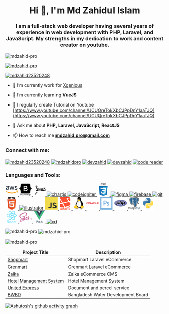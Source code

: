 <h1 align="center">Hi 👋, I'm Md Zahidul Islam</h1>
<h3 align="center">I am a full-stack web developer having several years of experience in web development with PHP, Laravel, and JavaScript. My strengths in my dedication to work and content creator on youtube.</h3>

<p align="left"> <img src="https://komarev.com/ghpvc/?username=mdzahid-pro&label=Profile%20views&color=0e75b6&style=flat" alt="mdzahid-pro" /> </p>

<p align="left"> <a href="https://github.com/ryo-ma/github-profile-trophy"><img src="https://github-profile-trophy.vercel.app/?username=mdzahid-pro" alt="mdzahid-pro" /></a> </p>

<p align="left"> <a href="https://twitter.com/mdzahid23520248" target="blank"><img src="https://img.shields.io/twitter/follow/mdzahid23520248?logo=twitter&style=for-the-badge" alt="mdzahid23520248" /></a> </p>

- 🔭 I’m currently work for [Xgenious](https://xgenious.com)

- 🌱 I’m currently learning **VueJS**

- 📝 I regularly create Tutorial on Youtube [https://www.youtube.com/channel/UCUQreTokXbCJPpDnY1aaTJQ](https://www.youtube.com/channel/UCUQreTokXbCJPpDnY1aaTJQ)

- 💬 Ask me about **PHP, Laravel, JavaScript, ReactJS**

- 📫 How to reach me **mdzahid.pro@gmail.com**

<h3 align="left">Connect with me:</h3>
<p align="left">
<a href="https://twitter.com/mdzahid23520248" target="blank"><img align="center" src="https://raw.githubusercontent.com/rahuldkjain/github-profile-readme-generator/master/src/images/icons/Social/twitter.svg" alt="mdzahid23520248" height="30" width="40" /></a>
<a href="https://linkedin.com/in/mdzahidpro" target="blank"><img align="center" src="https://raw.githubusercontent.com/rahuldkjain/github-profile-readme-generator/master/src/images/icons/Social/linked-in-alt.svg" alt="mdzahidpro" height="30" width="40" /></a>
<a href="https://fb.com/devzahid" target="blank"><img align="center" src="https://raw.githubusercontent.com/rahuldkjain/github-profile-readme-generator/master/src/images/icons/Social/facebook.svg" alt="devzahid" height="30" width="40" /></a>
<a href="https://instagram.com/devzahid" target="blank"><img align="center" src="https://raw.githubusercontent.com/rahuldkjain/github-profile-readme-generator/master/src/images/icons/Social/instagram.svg" alt="devzahid" height="30" width="40" /></a>
<a href="https://www.youtube.com/c/code reader" target="blank"><img align="center" src="https://raw.githubusercontent.com/rahuldkjain/github-profile-readme-generator/master/src/images/icons/Social/youtube.svg" alt="code reader" height="30" width="40" /></a>
</p>

<h3 align="left">Languages and Tools:</h3>
<p align="left"> <a href="https://aws.amazon.com" target="_blank" rel="noreferrer"> <img src="https://raw.githubusercontent.com/devicons/devicon/master/icons/amazonwebservices/amazonwebservices-original-wordmark.svg" alt="aws" width="40" height="40"/> </a> <a href="https://getbootstrap.com" target="_blank" rel="noreferrer"> <img src="https://raw.githubusercontent.com/devicons/devicon/master/icons/bootstrap/bootstrap-plain-wordmark.svg" alt="bootstrap" width="40" height="40"/> </a> <a href="https://canvasjs.com" target="_blank" rel="noreferrer"> <img src="https://raw.githubusercontent.com/Hardik0307/Hardik0307/master/assets/canvasjs-charts.svg" alt="canvasjs" width="40" height="40"/> </a> <a href="https://www.chartjs.org" target="_blank" rel="noreferrer"> <img src="https://www.chartjs.org/media/logo-title.svg" alt="chartjs" width="40" height="40"/> </a> <a href="https://codeigniter.com" target="_blank" rel="noreferrer"> <img src="https://cdn.worldvectorlogo.com/logos/codeigniter.svg" alt="codeigniter" width="40" height="40"/> </a> <a href="https://www.w3schools.com/css/" target="_blank" rel="noreferrer"> <img src="https://raw.githubusercontent.com/devicons/devicon/master/icons/css3/css3-original-wordmark.svg" alt="css3" width="40" height="40"/> </a> <a href="https://www.figma.com/" target="_blank" rel="noreferrer"> <img src="https://www.vectorlogo.zone/logos/figma/figma-icon.svg" alt="figma" width="40" height="40"/> </a> <a href="https://firebase.google.com/" target="_blank" rel="noreferrer"> <img src="https://www.vectorlogo.zone/logos/firebase/firebase-icon.svg" alt="firebase" width="40" height="40"/> </a> <a href="https://git-scm.com/" target="_blank" rel="noreferrer"> <img src="https://www.vectorlogo.zone/logos/git-scm/git-scm-icon.svg" alt="git" width="40" height="40"/> </a> <a href="https://www.w3.org/html/" target="_blank" rel="noreferrer"> <img src="https://raw.githubusercontent.com/devicons/devicon/master/icons/html5/html5-original-wordmark.svg" alt="html5" width="40" height="40"/> </a> <a href="https://www.adobe.com/in/products/illustrator.html" target="_blank" rel="noreferrer"> <img src="https://www.vectorlogo.zone/logos/adobe_illustrator/adobe_illustrator-icon.svg" alt="illustrator" width="40" height="40"/> </a> <a href="https://developer.mozilla.org/en-US/docs/Web/JavaScript" target="_blank" rel="noreferrer"> <img src="https://raw.githubusercontent.com/devicons/devicon/master/icons/javascript/javascript-original.svg" alt="javascript" width="40" height="40"/> </a> <a href="https://laravel.com/" target="_blank" rel="noreferrer"> <img src="https://raw.githubusercontent.com/devicons/devicon/master/icons/laravel/laravel-plain-wordmark.svg" alt="laravel" width="40" height="40"/> </a> <a href="https://www.linux.org/" target="_blank" rel="noreferrer"> <img src="https://raw.githubusercontent.com/devicons/devicon/master/icons/linux/linux-original.svg" alt="linux" width="40" height="40"/> </a> <a href="https://www.oracle.com/" target="_blank" rel="noreferrer"> <img src="https://raw.githubusercontent.com/devicons/devicon/master/icons/oracle/oracle-original.svg" alt="oracle" width="40" height="40"/> </a> <a href="https://www.photoshop.com/en" target="_blank" rel="noreferrer"> <img src="https://raw.githubusercontent.com/devicons/devicon/master/icons/photoshop/photoshop-line.svg" alt="photoshop" width="40" height="40"/> </a> <a href="https://www.php.net" target="_blank" rel="noreferrer"> <img src="https://raw.githubusercontent.com/devicons/devicon/master/icons/php/php-original.svg" alt="php" width="40" height="40"/> </a> <a href="https://www.postgresql.org" target="_blank" rel="noreferrer"> <img src="https://raw.githubusercontent.com/devicons/devicon/master/icons/postgresql/postgresql-original-wordmark.svg" alt="postgresql" width="40" height="40"/> </a> <a href="https://www.python.org" target="_blank" rel="noreferrer"> <img src="https://raw.githubusercontent.com/devicons/devicon/master/icons/python/python-original.svg" alt="python" width="40" height="40"/> </a> <a href="https://reactjs.org/" target="_blank" rel="noreferrer"> <img src="https://raw.githubusercontent.com/devicons/devicon/master/icons/react/react-original-wordmark.svg" alt="react" width="40" height="40"/> </a> <a href="https://sass-lang.com" target="_blank" rel="noreferrer"> <img src="https://raw.githubusercontent.com/devicons/devicon/master/icons/sass/sass-original.svg" alt="sass" width="40" height="40"/> </a> <a href="https://vuejs.org/" target="_blank" rel="noreferrer"> <img src="https://raw.githubusercontent.com/devicons/devicon/master/icons/vuejs/vuejs-original-wordmark.svg" alt="vuejs" width="40" height="40"/> </a> <a href="https://www.adobe.com/products/xd.html" target="_blank" rel="noreferrer"> <img src="https://cdn.worldvectorlogo.com/logos/adobe-xd.svg" alt="xd" width="40" height="40"/> </a> </p>

<p><img align="left" src="https://github-readme-stats.vercel.app/api/top-langs?username=mdzahid-pro&show_icons=true&locale=en&layout=compact" alt="mdzahid-pro" /></p>

<p>&nbsp;<img align="center" src="https://github-readme-stats.vercel.app/api?username=mdzahid-pro&show_icons=true&locale=en" alt="mdzahid-pro" /></p>

<p><img align="center" src="https://github-readme-streak-stats.herokuapp.com/?user=mdzahid-pro&" alt="mdzahid-pro" /></p>
<table width="100%">
  <thead align="center">
    <tr>
      <td><b>Project Title</b></td>
      <td><b>Description</b></td>
    </tr>
  </thead>
  <tbody>
    <tr>
      <td><a href="https://shopmartecommerce.com/" rel="nofollow">Shopmart</a></td>
      <td>Shopmart Laravel eCommerce</td>
    </tr>
    <tr>
      <td><a href="https://xgenious.com/laravel/grenmart/" rel="nofollow">Grenmart</a></td>
      <td>Grenmart Laravel eCommerce</td>
    </tr>
    <tr>
      <td><a href="https://bytesed.com/laravel/zaika/" rel="nofollow">Zaika</a></td>
      <td>Zaika eCommerce CMS</td>
    </tr>
    <tr>
      <td><a href="Javascript:void(0)" rel="nofollow">Hotel Management System</a></td>
      <td>Hotel Management System</td>
    </tr>
    <tr>
      <td><a href="http://unitedexpress.com.bd/" rel="nofollow">United Express</a></td>
      <td>Document and percel service</td>
    </tr>
    <tr>
      <td><a href="https://www.bwdb.gov.bd/" rel="nofollow">BWBD</a></td>
      <td>Bangladesh Water Development Board</td>
    </tr>
    
  </tbody>
</table>


[![Ashutosh's github activity graph](https://github-readme-activity-graph.cyclic.app/graph?username=mdzahid-pro&theme=dracula)](https://github.com/mdzahid-pro/github-readme-activity-graph)
